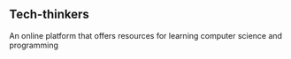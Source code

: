 ## Tech-thinkers
An online platform that offers resources for learning computer science and programming

